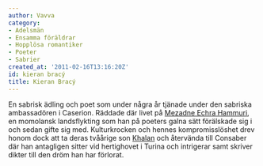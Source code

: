 ```yaml
---
author: Vavva
category:
- Adelsmän
- Ensamma föräldrar
- Hopplösa romantiker
- Poeter
- Sabrier
created_at: '2011-02-16T13:16:20Z'
id: kieran bracý
title: Kieran Bracý
---
```

En sabrisk ädling och poet som under några år tjänade under den sabriska ambassadören i Caserion. Räddade där livet på [Mezadne Echra Hammuri], en momolansk landsflykting som han på poeters galna sätt förälskade sig i och sedan gifte sig med. Kulturkrocken och hennes kompromisslöshet drev honom dock att ta deras tvåårige son [Khalan] och återvända till Consaber där han antagligen sitter vid hertighovet i Turina och intrigerar samt skriver dikter till den dröm han har förlorat.

  [Mezadne Echra Hammuri]: Mezadne_Echra_Hammuri
  [Khalan]: Khalan_Bracý_Hammuri
